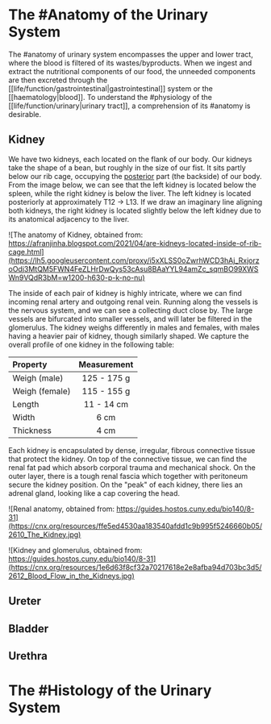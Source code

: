 # The #Anatomy of the Urinary System

The #anatomy of urinary system encompasses the upper and lower tract, where the blood is filtered of its wastes/byproducts. When we ingest and extract the nutritional components of our food, the unneeded components are then excreted through the [[life/function/gastrointestinal|gastrointestinal]] system or the [[haematology|blood]]. To understand the #physiology of the [[life/function/urinary|urinary tract]], a comprehension of its #anatomy is desirable.

## Kidney

We have two kidneys, each located on the flank of our body. Our kidneys take the shape of a bean, but roughly in the size of our fist. It sits partly below our rib cage, occupying the [posterior](https://en.wikipedia.org/wiki/Anatomical_terms_of_location#Anterior_and_posterior) part (the backside) of our body. From the image below, we can see that the left kidney is located below the spleen, while the right kidney is below the liver. The left kidney is located posteriorly at approximately T12 -> L13. If we draw an imaginary line aligning both kidneys, the right kidney is located slightly below the left kidney due to its anatomical adjacency to the liver.

![The anatomy of Kidney, obtained from: https://afranjinha.blogspot.com/2021/04/are-kidneys-located-inside-of-rib-cage.html](https://lh5.googleusercontent.com/proxy/i5xXLSS0oZwrhWCD3hAj_RxjorzoOdj3MtQM5FWN4FeZLHrDwQys53cAsu8BAaYYL94amZc_sqmBO99XWSWn9VQdR3bM=w1200-h630-p-k-no-nu)

The inside of each pair of kidney is highly intricate, where we can find incoming renal artery and outgoing renal vein. Running along the vessels is the nervous system, and we can see a collecting duct close by. The large vessels are bifurcated into smaller vessels, and will later be filtered in the glomerulus. The kidney weighs differently in males and females, with males having a heavier pair of kidney, though similarly shaped. We capture the overall profile of one kidney in the following table:

| Property       | Measurement |
| :------------- | :---------: |
| Weigh (male)   | 125 - 175 g |
| Weigh (female) | 115 - 155 g |
| Length         | 11 - 14 cm  |
| Width          | 6 cm        |
| Thickness      | 4 cm        |

Each kidney is encapsulated by dense, irregular, fibrous connective tissue that protect the kidney. On top of the connective tissue, we can find the renal fat pad which absorb corporal trauma and mechanical shock. On the outer layer, there is a tough renal fascia which together with peritoneum secure the kidney position. On the "peak" of each kidney, there lies an adrenal gland, looking like a cap covering the head.

![Renal anatomy, obtained from: https://guides.hostos.cuny.edu/bio140/8-31](https://cnx.org/resources/ffe5ed4530aa183540afdd1c9b995f5246660b05/2610_The_Kidney.jpg)

![Kidney and glomerulus, obtained from: https://guides.hostos.cuny.edu/bio140/8-31](https://cnx.org/resources/1e6d63f8cf32a70217618e2e8afba94d703bc3d5/2612_Blood_Flow_in_the_Kidneys.jpg)

## Ureter

## Bladder

## Urethra

# The #Histology of the Urinary System